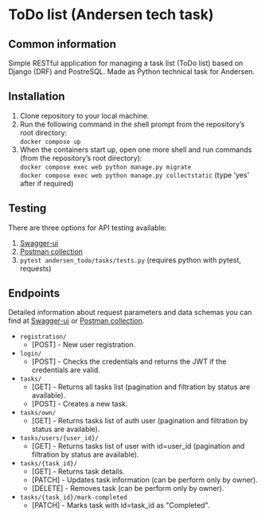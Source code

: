 # ToDo list (Andersen tech task)

## Common information  
Simple RESTful application for managing a task list (ToDo list) based on Django (DRF) and PostreSQL. Made as Python technical task for Andersen.

## Installation
1. Clone repository to your local machine.  
2. Run the following command in the shell prompt from the repository’s root directory:  
`docker compose up`  
3. When the containers start up, open one more shell and run commands (from the repository’s root directory):  
`docker compose exec web python manage.py migrate`  
`docker compose exec web python manage.py collectstatic` (type 'yes' after if required)   

## Testing
There are three options for API testing available:
1. [Swagger-ui](http://localhost/openapi)  
2. [Postman collection](http://localhost/static/openapi/andersen_todo.postman_collection.json)  
3. `pytest andersen_todo/tasks/tests.py` (requires python with pytest, requests)  

## Endpoints  
Detailed information about request parameters and data schemas you can find at [Swagger-ui](http://localhost/openapi) or [Postman collection](http://localhost/static/openapi/andersen_todo.postman_collection.json).
- `registration/` 
    - [POST] - New user registration.
-  `login/` 
    - [POST] - Checks the credentials and returns the JWT if the credentials are valid.
- `tasks/` 
    - [GET] - Returns all tasks list (pagination and filtration by status are available).
    - [POST] - Creates a new task.
- `tasks/own/` 
    - [GET] - Returns tasks list of auth user (pagination and filtration by status are available).
- `tasks/users/{user_id}/`
    - [GET] - Returns tasks list of user with id=user_id (pagination and filtration by status are available).
- `tasks/{task_id}/` 
    - [GET] - Returns task details.
    - [PATCH] - Updates task information (can be perform only by owner).
    - [DELETE] - Removes task (can be perform only by owner).
- `tasks/{task_id}/mark-completed` 
    - [PATCH] - Marks task with id=task_id as "Completed".
